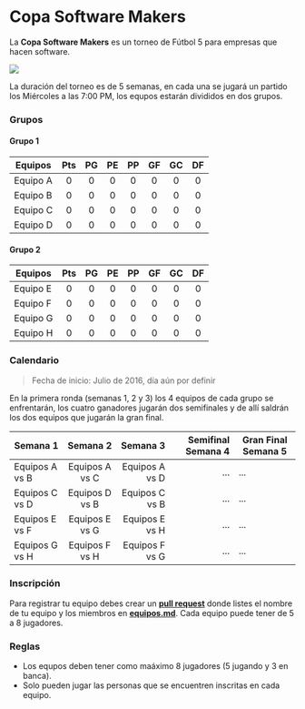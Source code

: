 # Copa Software Makers

La **Copa Software Makers** es un torneo de Fútbol 5 para empresas que hacen software.

![](https://github.com/PabloVallejo/copa-software-makers/blob/master/photo.jpeg?raw=true)

La duración del torneo es de 5 semanas, en cada una se jugará un partido los Miércoles a las 7:00 PM, los equpos estarán divididos en dos grupos.

### Grupos

#### Grupo 1
| Equipos         | Pts | PG  | PE  | PP  | GF  | GC  | DF  |
| ----------------|:---:| :--:|:---:|:---:|:---:|:---:|:---:|
| Equipo A        | 0   | 0   | 0   | 0   | 0   | 0   | 0   |
| Equipo B        | 0   | 0   | 0   | 0   | 0   | 0   | 0   |
| Equipo C        | 0   | 0   | 0   | 0   | 0   | 0   | 0   |
| Equipo D        | 0   | 0   | 0   | 0   | 0   | 0   | 0   |

#### Grupo 2
| Equipos         | Pts | PG  | PE  | PP  | GF  | GC  | DF  |
| ----------------|:---:|:---:|:---:|:---:|:---:|:---:|:---:|
| Equipo E        | 0   | 0   | 0   | 0   | 0   | 0   | 0   |
| Equipo F        | 0   | 0   | 0   | 0   | 0   | 0   | 0   |
| Equipo G        | 0   | 0   | 0   | 0   | 0   | 0   | 0   |
| Equipo H        | 0   | 0   | 0   | 0   | 0   | 0   | 0   |


### Calendario

> Fecha de inicio: Julio de 2016, día aún por definir

En la primera ronda (semanas 1, 2 y 3) los 4 equipos de cada grupo se enfrentarán, los cuatro ganadores jugarán dos semifinales y de allí saldrán los dos equipos que jugarán la gran final.

| Semana 1        | Semana 2        | Semana 3       | Semifinal Semana 4  | Gran Final Semana 5
| ----------------|:---------------:| --------------:|----------:|----------
| Equipos A vs B  | Equipos A vs C  | Equipos A vs D | ...       | ...
| Equipos C vs D  | Equipos D vs B  | Equipos C vs B | ...       | ...
| Equipos E vs F  | Equipos E vs G  | Equipos E vs H | ...       | ...
| Equipos G vs H  | Equipos F vs H  | Equipos F vs G | ...       | ...


### Inscripción

Para registrar tu equipo debes crear un **[pull request](https://help.github.com/articles/using-pull-requests/)** donde listes el nombre de tu equipo y los miembros en  **[equipos.md](https://github.com/PabloVallejo/copa-software-makers/blob/master/equipos.md)**. 
Cada equipo puede tener de 5 a 8 jugadores.


### Reglas 

* Los equpos deben tener como maáximo 8 jugadores (5 jugando y 3 en banca).
* Solo pueden jugar las personas que se encuentren inscritas en cada equipo.


